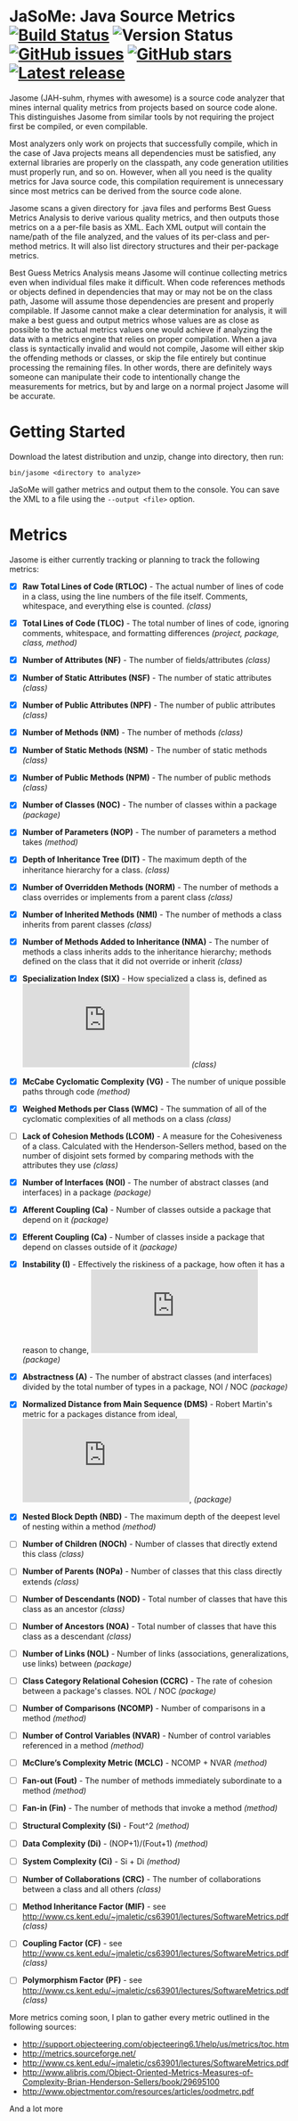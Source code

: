 # JaSoMe: Java Source Metrics [![Build Status](https://travis-ci.org/rodhilton/jasome.svg?branch=master)](https://travis-ci.org/rodhilton/jasome) ![Version Status](https://img.shields.io/badge/status-alpha-orange.svg) [![GitHub issues](https://img.shields.io/github/issues/rodhilton/jasome.svg)](https://github.com/rodhilton/jasome/issues) [![GitHub stars](https://img.shields.io/github/stars/rodhilton/jasome.svg)](https://github.com/rodhilton/jasome/stargazers) [![Latest release](https://img.shields.io/github/release/rodhilton/jasome.svg)](https://github.com/rodhilton/jasome/releases/tag/v0.4.14)

Jasome (JAH-suhm, rhymes with awesome) is a source code analyzer that mines 
internal quality metrics from projects based on source code alone.  This 
distinguishes Jasome from similar tools by not requiring the project first be
compiled, or even compilable.
 
Most analyzers only work on projects that successfully compile, which in the
case of Java projects means all dependencies must be satisfied, any external
libraries are properly on the classpath, any code generation utilities must
properly run, and so on.  However, when all you need is the quality metrics
for Java source code, this compilation requirement is unnecessary since most
metrics can be derived from the source code alone.

Jasome scans a given directory for .java files and performs Best Guess Metrics
Analysis to derive various quality metrics, and then outputs those metrics on a
a per-file basis as XML.  Each XML output will contain the name/path of the file
analyzed, and the values of its per-class and per-method metrics. It will also
list directory structures and their per-package metrics.

Best Guess Metrics Analysis means Jasome will continue collecting metrics even
when individual files make it difficult.  When code references methods or objects
defined in dependencies that may or may not be on the class path, Jasome will
assume those dependencies are present and properly compilable.  If Jasome cannot
make a clear determination for analysis, it will make a best guess and output
metrics whose values are as close as possible to the actual metrics values one
would achieve if analyzing the data with a metrics engine that relies on proper
compilation.  When a java class is syntactically invalid and would not compile,
Jasome will either skip the offending methods or classes, or skip the file entirely
but continue processing the remaining files.  In other words, there are definitely
ways someone can manipulate their code to intentionally change the measurements
for metrics, but by and large on a normal project Jasome will be accurate.

# Getting Started

Download the latest distribution and unzip, change into directory, then run:

  ```
  bin/jasome <directory to analyze>
  ```
  
JaSoMe will gather metrics and output them to the console.  You can save the XML
to a file using the `--output <file>` option.

# Metrics

Jasome is either currently tracking or planning to track the following metrics:
   
 - [x] **Raw Total Lines of Code (RTLOC)** - The actual number of lines of code in a
   class, using the line numbers of the file itself.  Comments, whitespace, and
   everything else is counted. _(class)_
 - [x] **Total Lines of Code (TLOC)** - The total number of lines of code, ignoring
   comments, whitespace, and formatting differences _(project, package, class, method)_
 - [x] **Number of Attributes (NF)** - The number of fields/attributes _(class)_
 - [x] **Number of Static Attributes (NSF)** - The number of static attributes _(class)_
 - [x] **Number of Public Attributes (NPF)** - The number of public attributes _(class)_
 - [x] **Number of Methods (NM)** - The number of methods _(class)_
 - [x] **Number of Static Methods (NSM)** - The number of static methods _(class)_
 - [x] **Number of Public Methods (NPM)** - The number of public methods _(class)_
 - [x] **Number of Classes (NOC)** - The number of classes within a package _(package)_
 - [x] **Number of Parameters (NOP)** - The number of parameters a method takes _(method)_ 
 - [x] **Depth of Inheritance Tree (DIT)** - The maximum depth of the inheritance
     hierarchy for a class.  _(class)_
 - [x] **Number of Overridden Methods (NORM)** - The number of methods a class overrides
     or implements from a parent class _(class)_
 - [x] **Number of Inherited Methods (NMI)** - The number of methods a class inherits
   from parent classes _(class)_
 - [x] **Number of Methods Added to Inheritance (NMA)** - The number of methods a
   class inherits adds to the inheritance hierarchy; methods defined on the class
   that it did not override or inherit _(class)_
 - [x] **Specialization Index (SIX)** - How specialized a class is, defined as ![(DIT * NORM) / NOM](https://latex.codecogs.com/gif.latex?%5Cinline%20%5Cfrac%7BDIT%20*%20NORM%7D%7BNOM%7D) _(class)_
 - [x] **McCabe Cyclomatic Complexity (VG)** - The number of unique possible paths
     through code _(method)_
 - [x] **Weighed Methods per Class (WMC)** - The summation of all of the cyclomatic
       complexities of all methods on a class _(class)_
 - [ ] **Lack of Cohesion Methods (LCOM)** - A measure for the Cohesiveness of a class.
       Calculated with the Henderson-Sellers method, based on the number of disjoint sets
       formed by comparing methods with the attributes they use _(class)_
 - [x] **Number of Interfaces (NOI)** - The number of abstract classes (and interfaces) in a package _(package)_
 - [x] **Afferent Coupling (Ca)** - Number of classes outside a package that depend on it _(package)_
 - [x] **Efferent Coupling (Ca)** - Number of classes inside a package that depend on classes outside of it _(package)_
 - [x] **Instability (I)** - Effectively the riskiness of a package, how often it has a reason to change, ![Ce/(Ce+Ca)](https://latex.codecogs.com/gif.latex?%5Cinline%20%5Cfrac%7BCe%7D%7BCa&plus;Ce%7D) _(package)_
 - [x] **Abstractness (A)** - The number of abstract classes (and interfaces) divided by the total number of types in a package, NOI / NOC _(package)_
 - [x] **Normalized Distance from Main Sequence (DMS)** - Robert Martin's metric for a packages distance from ideal,  ![| A + I - 1 |](https://latex.codecogs.com/gif.latex?%5Cinline%20%7C%20A%20&plus;%20I%20-%201%20%7C), _(package)_
 - [x] **Nested Block Depth (NBD)** - The maximum depth of the deepest level of nesting within a method _(method)_
 - [ ] **Number of Children (NOCh)** - Number of classes that directly extend this class _(class)_
 - [ ] **Number of Parents (NOPa)** - Number of classes that this class directly extends _(class)_
 - [ ] **Number of Descendants (NOD)** - Total number of classes that have this class as an ancestor _(class)_
 - [ ] **Number of Ancestors (NOA)** - Total number of classes that have this class as a descendant _(class)_
 - [ ] **Number of Links (NOL)** - Number of links (associations, generalizations, use links) between _(package)_
 - [ ] **Class Category Relational Cohesion (CCRC)** - The rate of cohesion between a package's classes. NOL / NOC _(package)_
 - [ ] **Number of Comparisons (NCOMP)** - Number of comparisons in a method _(method)_
 - [ ] **Number of Control Variables (NVAR)** - Number of control variables referenced in a method _(method)_
 - [ ] **McClure’s Complexity Metric (MCLC)** - NCOMP + NVAR _(method)_
 - [ ] **Fan-out (Fout)** - The number of methods immediately subordinate to a method _(method)_
 - [ ] **Fan-in (Fin)** - The number of methods that invoke a method _(method)_
 - [ ] **Structural Complexity (Si)** - Fout^2 _(method)_
 - [ ] **Data Complexity (Di)** - (NOP+1)/(Fout+1) _(method)_
 - [ ] **System Complexity (Ci)** - Si + Di _(method)_
 - [ ] **Number of Collaborations (CRC)** - The number of collaborations between a class and all others _(class)_
 - [ ] **Method Inheritance Factor (MIF)** - see http://www.cs.kent.edu/~jmaletic/cs63901/lectures/SoftwareMetrics.pdf _(class)_
 - [ ] **Coupling Factor (CF)** - see http://www.cs.kent.edu/~jmaletic/cs63901/lectures/SoftwareMetrics.pdf _(class)_
 - [ ] **Polymorphism Factor (PF)** - see http://www.cs.kent.edu/~jmaletic/cs63901/lectures/SoftwareMetrics.pdf _(class)_
 
  
More metrics coming soon, I plan to gather every metric outlined in the following sources:

 * http://support.objecteering.com/objecteering6.1/help/us/metrics/toc.htm
 * http://metrics.sourceforge.net/
 * http://www.cs.kent.edu/~jmaletic/cs63901/lectures/SoftwareMetrics.pdf
 * http://www.alibris.com/Object-Oriented-Metrics-Measures-of-Complexity-Brian-Henderson-Sellers/book/29695100
 * http://www.objectmentor.com/resources/articles/oodmetrc.pdf
 
And a lot more
